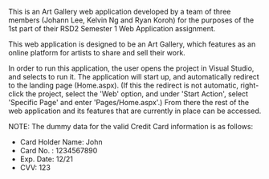     
This is an Art Gallery web application developed by a team of three members
(Johann Lee, Kelvin Ng and Ryan Koroh) for the purposes of the 1st part of
their RSD2 Semester 1 Web Application assignment.

This web application is designed to be an Art Gallery, which features as an online platform for artists to share and sell their work.

In order to run this application, the user opens the project in Visual Studio,
and selects to run it. The application will start up, and automatically redirect
to the landing page (Home.aspx). (If this the redirect is not automatic, right-click
the project, select the 'Web' option, and under 'Start Action', select 'Specific
Page' and enter 'Pages/Home.aspx'.) From there the rest of the web application and
its features that are currently in place can be accessed.

NOTE: The dummy data for the valid Credit Card information is as follows:
- Card Holder Name: John
- Card No. : 1234567890
- Exp. Date: 12/21
- CVV: 123
